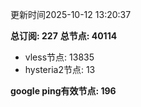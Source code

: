 更新时间2025-10-12 13:20:37

**总订阅: 227**
**总节点: 40114**
- vless节点: 13835
- hysteria2节点: 13

**google ping有效节点: 196**
